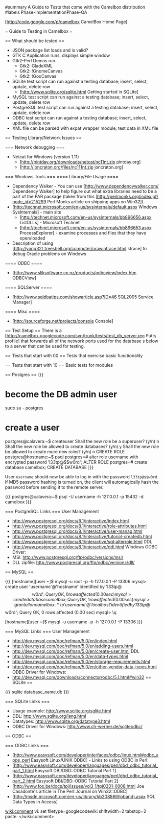 ﻿#summary A Guide to Tests that come with the Camelbox distribution
#labels Phase-ImplementationPhase-QA

[http://code.google.com/p/camelbox CamelBox Home Page]


= Guide to Testing in Camelbox =

== What should be tested ==
  * JSON package list loads and is valid?
  * GTK C Application runs, displays simple window
  * Gtk2-Perl Demos run
    * Gtk2::GladeXML
    * Gtk2::!GnomeCanvas
    * Gtk2::!GooCanvas
  * SQLite test script can run against a testing database; insert, select, update, delete row
    * [http://www.sqlite.org/sqlite.html Getting started in SQLite]
  * MySQL test script can run against a testing database; insert, select, update, delete row
  * PostgreSQL test script can run against a testing database; insert, select, update, delete row
  * ODBC test script can run against a testing database; insert, select, update, delete row
  * XML file can be parsed with expat wrapper module; test data in XML file

== Testing Library/Network Issues ==

=== Network debugging ===
  * Netcat for Windows (version 1.11)
    * [http://pintday.org/downloads/netcat/nc11nt.zip pintday.org]
    * [http://joncraton.org/files/nc111nt.zip joncraton.org]

=== Windows Tools === 
==== Library/File Usage ====
  * Dependency Walker - You can use [http://www.dependencywalker.com/ Dependency Walker] to help figure out what extra libraries need to be a part of the PAR package (taken from this [http://perlmonks.org/index.pl?node_id=215299 Perl Monks article on shipping apps on Win32]).
  * [http://technet.microsoft.com/en-us/sysinternals/default.aspx Windows SysInternals] - main site
    * [http://technet.microsoft.com/en-us/sysinternals/bb896656.aspx ListDLLs] - Microsoft Technet
    * [http://technet.microsoft.com/en-us/sysinternals/bb896653.aspx ProcessExplorer] - examine processes and files that they have open/loaded
  * Description of using [http://yong321.freeshell.org/computer/orawintrace.html strace] to debug Oracle problems on Windows

==== ODBC ====
  * [http://www.sliksoftware.co.nz/products/odbcview/index.htm ODBCView]

==== SQLServer ====
  * [http://www.sqldbatips.com/showarticle.asp?ID=46 SQL2005 Service Manager]

==== Misc ====
  * [http://sourceforge.net/projects/console Console]

== Test Setup ==
There is a [http://camelbox.googlecode.com/svn/trunk/tests/test_db_server.reg Putty profile] that forwards all of the network ports used for the database s below to a server that can be used for testing.

== Tests that start with 00 ==
Tests that exercise basic functionality

== Tests that start with 10 == 
Basic tests for modules 

== Postgres ==
{{{
# become the DB admin user
sudo su - postgres
# create a user
postgres@calavera:~$ createuser <username>
Shall the new role be a superuser? (y/n) n
Shall the new role be allowed to create databases? (y/n) y
Shall the new role be allowed to create more new roles? (y/n) n
CREATE ROLE
postgres@hostname:~$ psql
postgres=# alter role username with encrypted password 'l33tp@$$w0rd';
ALTER ROLE
postgres=# create database camelbox;
CREATE DATABASE
}}}

User `username` should now be able to log in with the password `l33tp@$$w0rd`.
If MD5 password hashing is turned on, the client will automagically hash the
password before sending it to the remote server.

{{{
postgres@calavera:~$ psql -U username -h 127.0.0.1 -p 15432 -d camelbox
}}}

=== PostgreSQL Links ===
User Management
  * http://www.postgresql.org/docs/8.1/interactive/index.html
  * http://www.postgresql.org/docs/8.1/interactive/role-attributes.html
  * http://www.postgresql.org/docs/8.1/interactive/user-manag.html
  * http://www.postgresql.org/docs/8.1/interactive/tutorial-createdb.html
  * http://www.postgresql.org/docs/8.1/interactive/sql-alterrole.html
DDL 
  * http://www.postgresql.org/docs/8.1/interactive/ddl.html
Windows ODBC Driver:
  * MSI: http://www.postgresql.org/ftp/odbc/versions/msi/
  * DLL zipfile: http://www.postgresql.org/ftp/odbc/versions/dll/

== MySQL ==

{{{
[hostname][user ~]$ mysql -u root -p -h 127.0.0.1 -P 13306
mysql> create user 'username'@'hostname' identified by 'l33tp@$$w0rd';
Query OK, 0 rows affected (0.00 sec)
mysql> create database camelbox;
Query OK, 1 row affected (0.00 sec)
mysql> grant all on camelbox.* to 'username'@'localhost' identified by 'l33tp@$$w0rd';
Query OK, 0 rows affected (0.00 sec)
mysql> \q

[hostname][user ~]$ mysql -u username -p -h 127.0.0.1 -P 13306
}}}

=== MySQL Links ===
User Management
  * http://dev.mysql.com/doc/refman/5.0/en/index.html
  * http://dev.mysql.com/doc/refman/5.0/en/adding-users.html
  * http://dev.mysql.com/doc/refman/5.0/en/create-user.html
DDL 
  * http://dev.mysql.com/doc/refman/5.0/en/data-types.html
  * http://dev.mysql.com/doc/refman/5.0/en/storage-requirements.html
  * http://dev.mysql.com/doc/refman/5.0/en/other-vendor-data-types.html
ODBC Driver for Windows:
  * http://dev.mysql.com/downloads/connector/odbc/5.1.html#win32
== SQLite ==

{{{
sqlite database_name.db
}}}

=== SQLite Links ===
  * Usage example: http://www.sqlite.org/sqlite.html
  * DDL: http://www.sqlite.org/lang.html
  * Datatypes: http://www.sqlite.org/datatype3.html
  * ODBC Driver for Windows: http://www.ch-werner.de/sqliteodbc/

== ODBC ==

=== ODBC Links ===
  * [http://www.easysoft.com/developer/interfaces/odbc/linux.html#odbc_apps_perl Easysoft Linux/UNIX ODBC] - Links to using ODBC in Perl
  * [http://www.easysoft.com/developer/languages/perl/dbd_odbc_tutorial_part_1.html Easysoft DBI/DBD::ODBC Tutorial Part 1]
  * [http://www.easysoft.com/developer/languages/perl/dbd_odbc_tutorial_part_2.html Easysoft DBI/DBD::ODBC Tutorial Part 2]
  * [http://www.foo.be/docs/tpj/issues/vol3_1/tpj0301-0008.html Joe Casadonte's article in The Perl Journal on Win32::ODBC]
  * [http://msdn.microsoft.com/en-us/library/bb208866(loband).aspx SQL Data Types in Access]

<wiki:comment>
vi: set filetype=googlecodewiki shiftwidth=2 tabstop=2 paste:
</wiki:comment>
